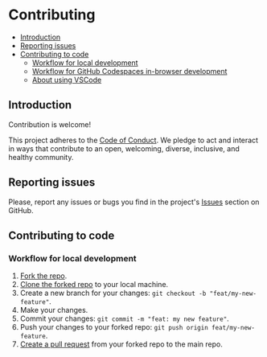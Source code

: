 # Contributing

- [Introduction](#introduction)
- [Reporting issues](#reporting-issues)
- [Contributing to code](#contributing-to-code)
  - [Workflow for local development](#workflow-for-local-development)
  - [Workflow for GitHub Codespaces in-browser development](#workflow-for-github-codespaces-in-browser-development)
  - [About using VSCode](#about-using-vscode)

## Introduction

Contribution is welcome!

This project adheres to the [Code of Conduct](CODE_OF_CONDUCT.md). We pledge to act and interact in ways that contribute to an open, welcoming, diverse, inclusive, and healthy community.

## Reporting issues

Please, report any issues or bugs you find in the project's [Issues](https://github.com/syngenta/DigitalEntomologist_MotionDetectionCode/issues) section on GitHub.

## Contributing to code

### Workflow for local development

1. [Fork the repo](https://docs.github.com/en/get-started/quickstart/fork-a-repo#forking-a-repository).
2. [Clone the forked repo](https://docs.github.com/en/get-started/quickstart/fork-a-repo#cloning-your-forked-repository) to your local machine.
3. Create a new branch for your changes:
  `git checkout -b "feat/my-new-feature"`.
4. Make your changes.
5. Commit your changes:
  `git commit -m "feat: my new feature"`.
6. Push your changes to your forked repo:
  `git push origin feat/my-new-feature`.
7. [Create a pull request](https://docs.github.com/en/pull-requests/collaborating-with-pull-requests/proposing-changes-to-your-work-with-pull-requests/creating-a-pull-request-from-a-fork) from your forked repo to the main repo.